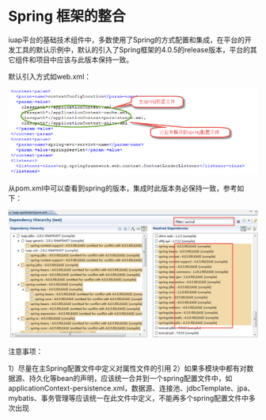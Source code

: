 # Spring 框架的整合

iuap平台的基础技术组件中，多数使用了Spring的方式配置和集成，在平台的开发工具的默认示例中，默认的引入了Spring框架的4.0.5的release版本，平台的其它组件和项目中应该与此版本保持一致。

默认引入方式如web.xml：

 ![web](../image/image22.png)

从pom.xml中可以查看到spring的版本，集成时此版本务必保持一致，参考如下：

 ![](../image/image23.png)

注意事项：

1）尽量在主Spring配置文件中定义对属性文件的引用
2）如果多模块中都有对数据源、持久化等bean的声明，应该统一合并到一个spring配置文件中，如applicationContext-persistence.xml，数据源、连接池、jdbcTemplate、jpa、mybatis、事务管理等应该统一在此文件中定义，不能再多个spring配置文件中多次出现
